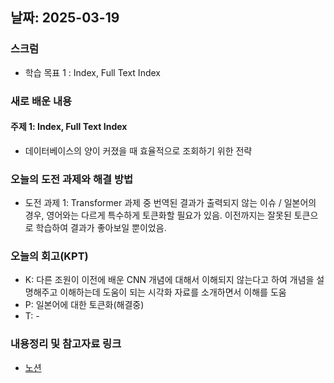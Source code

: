
## 날짜: 2025-03-19

### 스크럼
- 학습 목표 1 : Index, Full Text Index

### 새로 배운 내용
#### 주제 1: Index, Full Text Index
- 데이터베이스의 양이 커졌을 때 효율적으로 조회하기 위한 전략


### 오늘의 도전 과제와 해결 방법
- 도전 과제 1: Transformer 과제 중 번역된 결과가 출력되지 않는 이슈 / 일본어의 경우, 영어와는 다르게 특수하게 토큰화할 필요가 있음. 이전까지는 잘못된 토큰으로 학습하여 결과가 좋아보일 뿐이었음.

### 오늘의 회고(KPT)
- K: 다른 조원이 이전에 배운 CNN 개념에 대해서 이해되지 않는다고 하여 개념을 설명해주고 이해하는데 도움이 되는 시각화 자료를 소개하면서 이해를 도움
- P: 일본어에 대한 토큰화(해결중)
- T: -

### 내용정리 및 참고자료 링크
- [노션](https://grizzly-crater-c04.notion.site/250319-3-1ba75a6ebc0a80fbb667c35bbb200f6b?pvs=4) 
